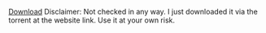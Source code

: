 [Download](https://github.com/Happypig375/Cities-in-Motion-2/releases/download/Cities-in-Motion-2/Cities.in.Motion.2_.R.G.Catalyst.zip)
Disclaimer: Not checked in any way. I just downloaded it via the torrent at the website link. Use it at your own risk.
